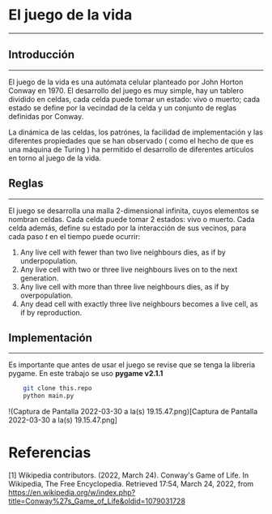 # El juego de la vida
---
## Introducción 
---
El juego de la vida es una autómata celular planteado por John Horton Conway en 1970. El desarrollo del juego es muy simple, hay un tablero dividido en celdas, cada celda puede tomar un estado: vivo o muerto; cada estado se define por la vecindad de la celda y un conjunto de reglas definidas por Conway.

La dinámica de las celdas, los patrónes, la facilidad de implementación y las diferentes propiedades que se han observado ( como el hecho de que es una máquina de Turing ) ha permitido el desarrollo de diferentes artículos en torno al juego de la vida.

## Reglas
---
El juego se desarrolla una malla 2-dimensional infinita, cuyos elementos se nombran celdas. Cada celda puede tomar 2 estados: vivo o muerto. Cada celda además, define su estado por la interacción de sus vecinos, para cada paso $t$ en el tiempo puede ocurrir:
1. Any live cell with fewer than two live neighbours dies, as if by underpopulation.
2. Any live cell with two or three live neighbours lives on to the next generation.
3. Any live cell with more than three live neighbours dies, as if by overpopulation.
4. Any dead cell with exactly three live neighbours becomes a live cell, as if by reproduction.

## Implementación
---
Es importante que antes de usar el juego se revise que se tenga la libreria pygame. En este trabajo se uso **pygame v2.1.1**
```bash
    git clone this.repo
    python main.py
```
!(Captura de Pantalla 2022-03-30 a la(s) 19.15.47.png)[Captura de Pantalla 2022-03-30 a la(s) 19.15.47.png]


# Referencias
[1] Wikipedia contributors. (2022, March 24). Conway's Game of Life. In Wikipedia, The Free Encyclopedia. Retrieved 17:54, March 24, 2022, from https://en.wikipedia.org/w/index.php?title=Conway%27s_Game_of_Life&oldid=1079031728
